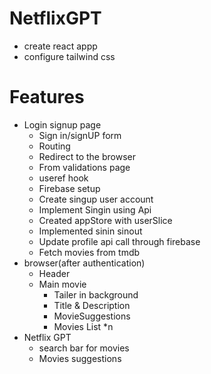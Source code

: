 # NetflixGPT
- create react appp
- configure tailwind css

# Features
 - Login signup page
   - Sign in/signUP form
   - Routing
   - Redirect to the browser
   - From validations page
   - useref hook 
   - Firebase setup
   - Create singup user account
   - Implement Singin using Api
   - Created appStore with userSlice
   - Implemented sinin sinout
   - Update profile api call through firebase
   - Fetch movies from tmdb
 - browser(after authentication)
    - Header
    - Main movie
      - Tailer in background
      - Title & Description
      - MovieSuggestions 
      - Movies List *n
- Netflix GPT
   - search bar for movies
   - Movies suggestions
              